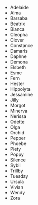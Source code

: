 
* Adelaide
* Alma
* Barsaba
* Beatrix
* Bianca
* Cleopha
* Clover
* Constance
* Damaris
* Daphne
* Demona
* Elsbeth
* Esme
* Fern
* Hester
* Hippolyta
* Jessamine
* Jilly
* Morgot
* Minerva
* Nerissa
* Odette
* Olga
* Orchid
* Pepper
* Phoebe
* Piety
* Poppy
* Silence
* Sybil
* Trillby
* Tuesday
* Ursula
* Vivian
* Wendy
* Zora